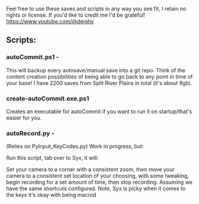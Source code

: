 Feel free to use these saves and scripts in any way you see fit, I retain no rights or license.  If you'd like to credit me I'd be grateful! https://www.youtube.com/@deighv

## Scripts:

### autoCommit.ps1 -
This will backup every autosave/manual save into a git repo.  Think of the content creation possibilities of being able to go back to any point in time of your base!  I have 2200 saves from Split River Plains in total (it's about 9gb).

### create-autoCommit.exe.ps1
Creates an executable for autoCommit if you want to run it on startup/that's easier for you.

### autoRecord.py -
(Relies on PyInput_KeyCodes.py)
Work in progress, but:

Run this script, tab over to Syx, it will:

Set your camera to a corner with a consistent zoom, then move your camera to a consistent set location of your choosing, with some tweaking, begin recording for a set amount of time, then stop recording.  Assuming we have the same shortcuts configured.  Note, Syx is picky when it comes to the keys it's okay with being macrod

